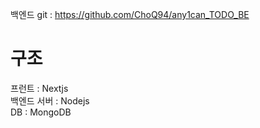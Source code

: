 백엔드 git : https://github.com/ChoQ94/any1can_TODO_BE<br/>

# 구조

프런트 : Nextjs<br/>
백엔드 서버 : Nodejs<br/>
DB : MongoDB<br/>



